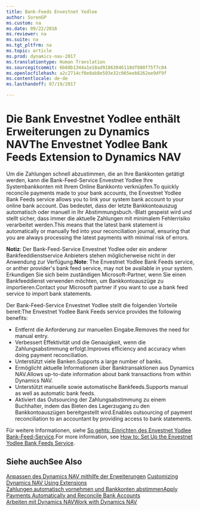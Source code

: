 ```yaml
---
title: Bank-Feeds Envestnet Yodlee
author: SorenGP
ms.custom: na
ms.date: 09/22/2016
ms.reviewer: na
ms.suite: na
ms.tgt_pltfrm: na
ms.topic: article
ms.prod: dynamics-nav-2017
ms.translationtype: Human Translation
ms.sourcegitcommit: 6b60b1344a1e18ad91863046110df880f75f7c04
ms.openlocfilehash: a2c2714cf0e0ab8e593e32c065eeb8262ee9df9f
ms.contentlocale: de-de
ms.lasthandoff: 07/19/2017

---
```


# <a name="the-envestnet-yodlee-bank-feeds-extension-to-dynamics-nav"></a><span data-ttu-id="83cfb-102">Die Bank Envestnet Yodlee enthält Erweiterungen zu Dynamics NAV</span><span class="sxs-lookup"><span data-stu-id="83cfb-102">The Envestnet Yodlee Bank Feeds Extension to Dynamics NAV</span></span>
<span data-ttu-id="83cfb-103">Um die Zahlungen schnell abzustimmen, die an Ihre Bankkonten getätigt werden, kann die Bank-Feed-Service Envestnet Yodlee Ihre Systembankkonten mit Ihrem Online Bankkonto verknüpfen.</span><span class="sxs-lookup"><span data-stu-id="83cfb-103">To quickly reconcile payments made to your bank accounts, the Envestnet Yodlee Bank Feeds service allows you to link your system bank account to your online bank account.</span></span> <span data-ttu-id="83cfb-104">Das bedeutet, dass der letzte Bankkontoauszug automatisch oder manuell in Ihr Abstimmungsbuch.-Blatt gespeist wird und stellt sicher, dass immer die aktuelle Zahlungen mit minimalem Fehlerrisiko verarbeitet werden.</span><span class="sxs-lookup"><span data-stu-id="83cfb-104">This means that the latest bank statement is automatically or manually fed into your reconciliation journal, ensuring that you are always processing the latest payments with minimal risk of errors.</span></span>

<span data-ttu-id="83cfb-105">**Notiz**: Der Bank-Feed-Service Envestnet Yodlee oder ein anderer Bankfeeddienstservice Anbieters stehen möglicherweise nicht in der Anwendung zur Verfügung.</span><span class="sxs-lookup"><span data-stu-id="83cfb-105">**Note**: The Envestnet Yodlee Bank Feeds service, or anther provider's bank feed service, may not be available in your system.</span></span> <span data-ttu-id="83cfb-106">Erkundigen Sie sich beim zuständigen Microsoft-Partner, wenn Sie einen Bankfeeddienst verwenden möchten, um Bankkontoauszüge zu importieren.</span><span class="sxs-lookup"><span data-stu-id="83cfb-106">Contact your Microsoft partner if you want to use a bank feed service to import bank statements.</span></span>

<span data-ttu-id="83cfb-107">Der Bank-Feed-Service Envestnet Yodlee stellt die folgenden Vorteile bereit:</span><span class="sxs-lookup"><span data-stu-id="83cfb-107">The Envestnet Yodlee Bank Feeds service provides the following benefits:</span></span>

- <span data-ttu-id="83cfb-108">Entfernt die Anforderung zur manuellen Eingabe.</span><span class="sxs-lookup"><span data-stu-id="83cfb-108">Removes the need for manual entry.</span></span>
- <span data-ttu-id="83cfb-109">Verbessert Effektivität und die Genauigkeit, wenn die Zahlungsabstimmung erfolgt.</span><span class="sxs-lookup"><span data-stu-id="83cfb-109">Improves efficiency and accuracy when doing payment reconciliation.</span></span>
- <span data-ttu-id="83cfb-110">Unterstützt viele Banken.</span><span class="sxs-lookup"><span data-stu-id="83cfb-110">Supports a large number of banks.</span></span>
- <span data-ttu-id="83cfb-111">Ermöglicht aktuelle Informationen über Banktransaktionen aus Dynamics NAV.</span><span class="sxs-lookup"><span data-stu-id="83cfb-111">Allows up-to-date information about bank transactions from within Dynamics NAV.</span></span>
- <span data-ttu-id="83cfb-112">Unterstützt manuelle sowie automatische Bankfeeds.</span><span class="sxs-lookup"><span data-stu-id="83cfb-112">Supports manual as well as automatic bank feeds.</span></span>
- <span data-ttu-id="83cfb-113">Aktiviert das Outsourcing der Zahlungsabstimmung zu einem Buchhalter, indem das Bieten des Lagerzugang zu den Bankkontoauszügen bereitgestellt wird.</span><span class="sxs-lookup"><span data-stu-id="83cfb-113">Enables outsourcing of payment reconciliation to an accountant by providing access to bank statements.</span></span>

<span data-ttu-id="83cfb-114">Für weitere Informationen, siehe [So gehts: Einrichten des Envestnet Yodlee Bank-Feed-Service](bank-how-setup-bank-statement-service.md).</span><span class="sxs-lookup"><span data-stu-id="83cfb-114">For more information, see [How to: Set Up the Envestnet Yodlee Bank Feeds Service](bank-how-setup-bank-statement-service.md).</span></span>

## <a name="see-also"></a><span data-ttu-id="83cfb-115">Siehe auch</span><span class="sxs-lookup"><span data-stu-id="83cfb-115">See Also</span></span>  
<span data-ttu-id="83cfb-116">[Anpassen des Dynamics NAV mithilfe der Erweiterungen](ui-extensions.md)  </span><span class="sxs-lookup"><span data-stu-id="83cfb-116">[Customizing Dynamics NAV Using Extensions ](ui-extensions.md)  </span></span>  
[<span data-ttu-id="83cfb-117">Zahlungen automatisch vornehmen und Bankkonten abstimmen</span><span class="sxs-lookup"><span data-stu-id="83cfb-117">Apply Payments Automatically and Reconcile Bank Accounts</span></span>](receivables-apply-payments-auto-reconcile-bank-accounts.md)  
[<span data-ttu-id="83cfb-118">Arbeiten mit Dynamics NAV</span><span class="sxs-lookup"><span data-stu-id="83cfb-118">Work with Dynamics NAV</span></span>](ui-work-product.md)

